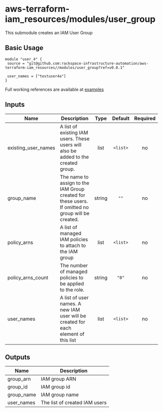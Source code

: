 # aws-terraform-iam_resources/modules/user_group

This submodule creates an IAM User Group

## Basic Usage

```
module "user_4" {
 source = "git@github.com:rackspace-infrastructure-automation/aws-terraform-iam_resources//modules/user_group?ref=v0.0.1"

 user_names = ["testuser4a"]
}
```

Full working references are available at [examples](examples)

## Inputs

| Name | Description | Type | Default | Required |
|------|-------------|:----:|:-----:|:-----:|
| existing\_user\_names | A list of existing IAM users.  These users will also  be added to the created group. | list | `<list>` | no |
| group\_name | The name to assign to the IAM Group created for these users.  If omitted no group will be created. | string | `""` | no |
| policy\_arns | A list of managed IAM policies to attach to the IAM group | list | `<list>` | no |
| policy\_arns\_count | The number of managed policies to be applied to the role. | string | `"0"` | no |
| user\_names | A list of user names.  A new IAM user will be created for each element of this list | list | `<list>` | no |

## Outputs

| Name | Description |
|------|-------------|
| group\_arn | IAM group ARN |
| group\_id | IAM group id |
| group\_name | IAM group name |
| user\_names | The list of created IAM users |

